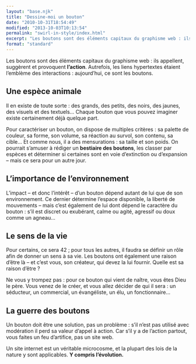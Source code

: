 ```yaml
---
layout: "base.njk"
title: "Dessine-moi un bouton"
date: "2010-10-31T18:54:49"
modified: "2013-10-03T10:13:54"
permalink: "swirl-in-style/index.html"
excerpt: "Les boutons sont des éléments capitaux du graphisme web : ils appellent, suggèrent et provoquent l’action. Autrefois, les liens hypertextes étaient l’emblème des interactions : aujourd’hui, ce sont les boutons. Une espèce animale Il en existe de toute sorte : des grands, des petits, des noirs, des jaunes, des visuels et des textuels… Chaque bouton […] [Lire la suite de «&nbsp;Dessine-moi un bouton&nbsp;» →](https://www.ffoodd.fr/swirl-in-style/)"
format: "standard"
---
```

Les boutons sont des éléments capitaux du graphisme web : ils appellent, suggèrent et provoquent **l’action**. Autrefois, les liens hypertextes étaient l’emblème des interactions : aujourd’hui, ce sont les boutons.

## Une espèce animale

Il en existe de toute sorte : des grands, des petits, des noirs, des jaunes, des visuels et des textuels… Chaque bouton que vous pouvez imaginer existe certainement déjà quelque part.

Pour caractériser un bouton, on dispose de multiples critères : sa palette de couleur, sa forme, son volume, sa réaction au survol, son contenu, sa cible… Et comme nous, il a des mensurations : sa taille et son poids. On pourrait s’amuser à rédiger un **bestiaire des boutons**, les classer par espèces et déterminer si certaines sont en voie d’extinction ou d’expansion – mais ce sera pour un autre jour.

## L’importance de l’environnement

L’impact – et donc l’intérêt – d’un bouton dépend autant de lui que de son environnement. Ce dernier détermine l’espace disponible, la liberté de mouvements – mais c’est également de lui dont dépend le caractère du bouton : s’il est discret ou exubérant, calme ou agité, agressif ou doux comme un agneau…

## Le sens de la vie

Pour certains, ce sera 42 ; pour tous les autres, il faudra se définir un rôle afin de donner un sens à sa vie. Les boutons ont également une raison d’être là – et c’est vous, son créateur, qui devez la lui fournir. Quelle est sa raison d’être ?

Ne vous y trompez pas : pour ce bouton qui vient de naître, vous êtes Dieu le père. Vous venez de le créer, et vous allez décider de qui il sera : un séducteur, un commercial, un évangéliste, un élu, un fonctionnaire…

## La guerre des boutons

Un bouton doit être une solution, pas un problème : s’il n’est pas utilisé avec modération il perd sa valeur d’appel à action. Car s’il y a de l’action partout, vous faites un feu d’artifice, pas un site web.

Un site internet est un véritable microcosme, et la plupart des lois de la nature y sont applicables. **Y compris l’évolution.**